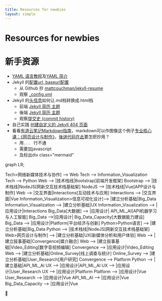```yaml
---
title: Resources for newbies
layout: simple
---
```

<script src='https://unpkg.com/mermaid@7.1.2/dist/mermaid.min.js'></script>
<script>mermaid.initialize({startOnLoad:true});</script>

# Resources for newbies
# 新手资源

* [YAML 语言教程](http://www.ruanyifeng.com/blog/2016/07/yaml.html?f=tt)及[YAML 简介](https://www.ibm.com/developerworks/cn/xml/x-cn-yamlintro/index.html)
* Jekyll 的[配置](http://jekyllcn.com/docs/configuration/)[url, baseurl配置](https://byparker.com/blog/2014/clearing-up-confusion-around-baseurl/)
  * 从 Github 抄 [mattcouchman/jekyll-resume](https://github.com/mattcouchman/jekyll-resume)
  * 观察 [_config.yml](https://github.com/hanteng/jekyll-resume/blob/master/_config.yml)
* Jekyll 的[头信息](http://jekyllcn.com/docs/frontmatter/)如何让.md档转换成.html档
  * 前端 [Jekyll 简历 主题](https://hanteng.gitee.io/jekyll-resume/README.html)
  * 後端 [Jekyll 简历 主题](https://gitee.com/hanteng/jekyll-resume/blob/master/_config.yml)
  * 观察[提交史 (commit history)](https://gitee.com/hanteng/jekyll-resume/commits/master)
* 自己实践 [创建自定义的 Jekyll 404 页面](https://cn.yizeng.me/2013/05/26/create-a-custom-jekyll-404-page/)
* 看看[有道云笔记Markdown指南](http://note.youdao.com/iyoudao/?p=2411)，markdown可以作图像这个例子[专业核心课：《网页设计与制作》](https://hanteng.gitee.io/minimal-mistakes/%E7%BD%91%E7%BB%9C%E4%B8%8E%E6%96%B0%E5%AA%92%E4%BD%93%E4%B8%93%E4%B8%9A/importance_web_design_to_program_newmedia/)，[後遄代码在此](https://gitee.com/hanteng/minimal-mistakes/blob/master/_posts/2018-06-20-importance_web_design_to_program_newmedia.md)要怎麽抄用？
  * 用``` ...  ``` 行不通
  * 需要加javascript 
  * 及标出div class="mermaid"
  
<div class="mermaid">
graph LR;

Tech>网络新媒体技术与协作] --> Web
Tech --> Information_Visualization
Tech --> Python
Web --> |技术栈线|Bootstrap[前端开发框架]
Bootstrap --> |技术栈线|NodeJS[网新交互技术栈基础架]
NodeJS  --> |技术栈线|Vue[APP设计与制作]
Web --> |交互界面|Interactions[互动技术与应用]
Interactions --> |交互界面|Vue
Information_Visualization>信息可视化设计]--> |建立分析基础|Big_Data
Information_Visualization --> |建立分析基础|UX
Information_Visualization --> |应用设计|Interactions
Big_Data[大数据] --> |应用设计| API_ML_AI[API机器学习与人工智能]
Big_Data -->|应用设计| Big_Data_Capacity[大数据能力建设]
Big_Data --> |应用设计|Platform[平台经济与创新]
Python>Python语言] --> |建立分析基础|Big_Data
Python --> |技术栈线|NodeJS[网新交互技术栈基础架]
Web>网页设计与制作] --> |建立分析基础|UX[新媒体分析和用户体验]
Web --> |建立敍事基础|Convergence[媒介融合]
Web --> |建立敍事基础|Video_Editing[数字音视频编辑]
Convergence --> |应用设计|Video_Editing
Web --> |建立分析基础|Online_Survey[线上调查与统计]
Online_Survey --> |建立分析基础|User_Research[用户研究]
Convergence --> Platform
Python --> |建立基础|API_ML_AI
UX --> |应用设计|API_ML_AI
UX --> |应用设计|User_Research
UX --> |应用设计|Platform
Platform --> |应用设计|Vue
User_Research --> |应用设计|Vue
API_ML_AI --> |应用设计|Vue
Big_Data_Capacity --> |应用设计|Vue
</div>